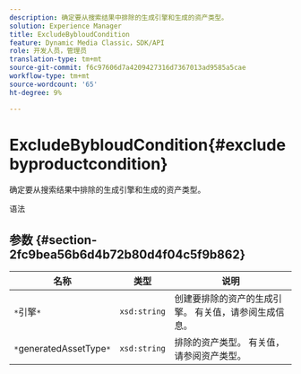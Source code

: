 ```yaml
---
description: 确定要从搜索结果中排除的生成引擎和生成的资产类型。
solution: Experience Manager
title: ExcludeBybloudCondition
feature: Dynamic Media Classic，SDK/API
role: 开发人员，管理员
translation-type: tm+mt
source-git-commit: f6c97606d7a4209427316d7367013ad9585a5cae
workflow-type: tm+mt
source-wordcount: '65'
ht-degree: 9%

---
```



# ExcludeBybloudCondition{#excludebyproductcondition}

确定要从搜索结果中排除的生成引擎和生成的资产类型。

语法

## 参数 {#section-2fc9bea56b6d4b72b80d4f04c5f9b862}

| 名称 | 类型 | 说明 |
|---|---|---|
| `*`引擎`*` | `xsd:string` | 创建要排除的资产的生成引擎。 有关值，请参阅生成信息。 |
| `*`generatedAssetType`*` | `xsd:string` | 排除的资产类型。 有关值，请参阅资产类型。 |

